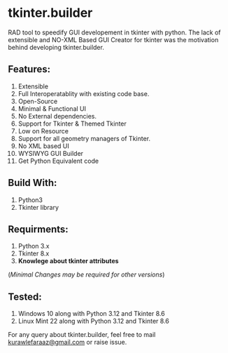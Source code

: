 # tkinter.builder
RAD tool to speedify GUI developement in tkinter with python.
The lack of extensible and NO-XML Based GUI Creator for tkinter was the motivation behind developing tkinter.builder.

## Features:
1. Extensible
2. Full Interoperatablity with existing code base.
3. Open-Source
4. Minimal & Functional UI
5. No External dependencies.
6. Support for Tkinter & Themed Tkinter
7. Low on Resource
8. Support for all geometry managers of Tkinter.
9. No XML based UI
10. WYSIWYG GUI Builder
11. Get Python Equivalent code

## Build With:
1. Python3
2. Tkinter library

## Requirments:
1. Python 3.x
2. Tkinter 8.x
3. **Knowlege about tkinter attributes**

(_Minimal Changes may be required for other versions_)

## Tested:
1. Windows 10 along with Python 3.12 and Tkinter 8.6
2. Linux Mint 22 along with Python 3.12 and Tkinter 8.6

For any query about tkinter.builder, feel free to mail kurawlefaraaz@gmail.com or raise issue.
